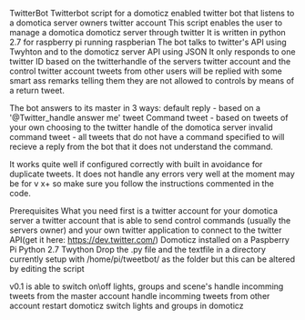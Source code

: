 TwitterBot
Twitterbot script for a domoticz enabled twitter bot that listens to a domotica server owners twitter account
This script enables the user to manage a domotica domoticz server through twitter
It is written in python 2.7 for raspberry pi running raspberian
The bot talks to twitter's API using Twyhton and to the domoticz server API using JSON
It only responds to one twitter ID based on the twitterhandle of the servers twitter account and the control twitter account 
tweets from other users will be replied with some smart ass remarks telling them they are not allowed to controls by means of a return tweet.

The bot answers to its master in 3 ways:
  default reply - based on a '@Twitter_handle answer me' tweet
  Command tweet - based on tweets of your own choosing to the twitter handle of the domotica server
  invalid command tweet - all tweets that do not have a command specified to will recieve a reply from the bot that it does not understand the command.

It works quite well if configured correctly with built in avoidance for duplicate tweets.
It does not handle any errors very well at the moment may be for v x+ so make sure you follow the instructions commented in the code.


Prerequisites
What you need first is a twitter account for your domotica server
a twitter account that is able to send control commands (usually the servers owner)
and your own twitter application to connect to the twitter API(get it here: https://dev.twitter.com/)
Domoticz installed on a Paspberry Pi
Python 2.7
Twython
Drop the .py file and the textfile in a directory currently setup with  /home/pi/tweetbot/ as the folder but this can be altered by editing the script

v0.1  is able to switch on\off lights, groups and scene's
handle incomming tweets from the master account 
handle incomming tweets from other account
restart domoticz
switch lights and groups in domoticz
